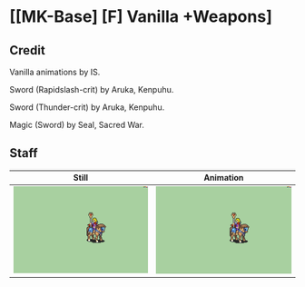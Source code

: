 # [\[MK-Base\] \[F\] Vanilla +Weapons]

## Credit

Vanilla animations by IS.

Sword (Rapidslash-crit) by Aruka, Kenpuhu.

Sword (Thunder-crit) by Aruka, Kenpuhu.

Magic (Sword) by Seal, Sacred War.
	
## Staff

| Still | Animation |
| :---: | :-------: |
| ![Staff still](./Staff_000.png) | ![Staff animation](./Staff.gif) |
